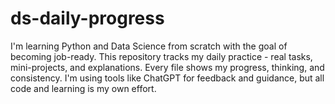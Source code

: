 # ds-daily-progress
I'm learning Python and Data Science from scratch with the goal of becoming job-ready.
This repository tracks my daily practice - real tasks, mini-projects, and explanations.
Every file shows my progress, thinking, and consistency.
I'm using tools like ChatGPT for feedback and guidance, but all code and learning is my own effort.
